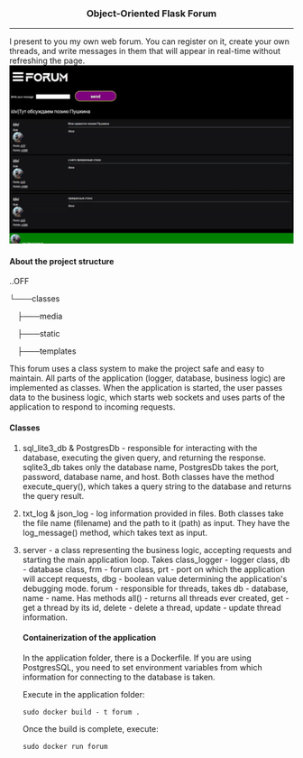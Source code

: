 <H3 align="center">Object-Oriented Flask Forum </H3>
<hr>
I present to you my own web forum. You can register on it, create your own threads, and write messages in them that will appear in real-time without refreshing the page.




<img src="screenshot.jpg">
<H4>About the project structure</H4>
..OFF<p>
└───classes<p>
&emsp;├───media<p>
&emsp;├───static<p>
&emsp;├───templates<p>
This forum uses a class system to make the project safe and easy to maintain. All parts of the application (logger, database, business logic) are implemented as classes. When the application is started, the user passes data to the business logic, which starts web sockets and uses parts of the application to respond to incoming requests.

<H4>Classes</H4>

<ol>
 <li>sql_lite3_db & PostgresDb - responsible for interacting with the database, executing the given query, and returning the response. sqlite3_db takes only the database name, PostgresDb takes the port, password, database name, and host. Both classes have the method execute_query(), which takes a query string to the database and returns the query result. </li>
 <li>
 
 txt_log & json_log - log information provided in files. Both classes take the file name (filename) and the path to it (path) as input. They have the log_message() method, which takes text as input.

 </li>

 <li>
server - a class representing the business logic, 
accepting requests and starting the main application loop. 
Takes class_logger - logger class, 
db - database class, frm - forum class, 
prt - port on which the application will accept requests, 
dbg - boolean value determining the application's debugging mode.
forum - responsible for threads, takes db - database,
name - name. Has methods all() - returns all threads ever created, 
get - get a thread by its id,
delete - delete a thread, update - update thread information.
 </li>


 <H4>Containerization of the application</H4>
 In the application folder, there is a Dockerfile. If you are using PostgresSQL, you need to set environment variables 
 from which information for connecting to the database is taken.
 <p>
 Execute in the application folder: 

 ```
 sudo docker build - t forum .
 ```
 
 Once the build is complete, execute:

 ```
 sudo docker run forum
 ```

</ol>